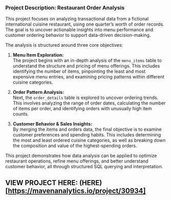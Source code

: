 ### **Project Description: Restaurant Order Analysis**

This project focuses on analyzing transactional data from a fictional international cuisine restaurant, using one quarter’s worth of order records. The goal is to uncover actionable insights into menu performance and customer ordering behavior to support data-driven decision-making.

The analysis is structured around three core objectives:

1. **Menu Item Exploration:**  
   The project begins with an in-depth analysis of the `menu_items` table to understand the structure and pricing of menu offerings. This includes identifying the number of items, pinpointing the least and most expensive menu entries, and examining pricing patterns within different cuisine categories.

2. **Order Pattern Analysis:**  
   Next, the `order_details` table is explored to uncover ordering trends. This involves analyzing the range of order dates, calculating the number of items per order, and identifying orders with unusually high item counts.

3. **Customer Behavior & Sales Insights:**  
   By merging the items and orders data, the final objective is to examine customer preferences and spending habits. This includes determining the most and least ordered cuisine categories, as well as breaking down the composition and value of the highest-spending orders.

This project demonstrates how data analysis can be applied to optimize restaurant operations, refine menu offerings, and better understand customer behavior, all through structured SQL querying and interpretation.

VIEW PROJECT HERE: (HERE)[https://mavenanalytics.io/project/30934]
---
